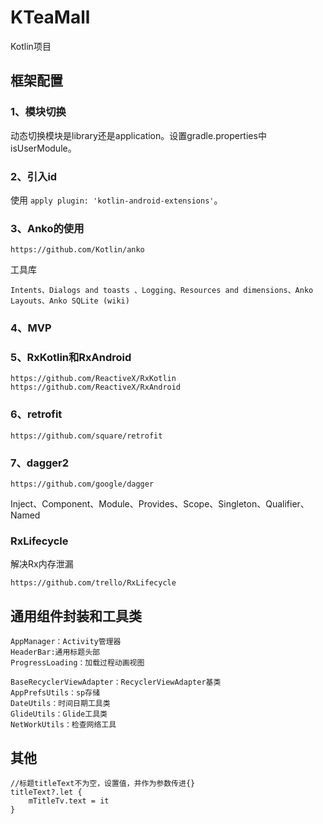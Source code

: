 # KTeaMall

Kotlin项目

## 框架配置

### 1、模块切换

动态切换模块是library还是application。设置gradle.properties中isUserModule。

### 2、引入id

使用 `apply plugin: 'kotlin-android-extensions'`。

### 3、Anko的使用

    https://github.com/Kotlin/anko

工具库

    Intents、Dialogs and toasts 、Logging、Resources and dimensions、Anko Layouts、Anko SQLite (wiki)

### 4、MVP

### 5、RxKotlin和RxAndroid

    https://github.com/ReactiveX/RxKotlin
    https://github.com/ReactiveX/RxAndroid

### 6、retrofit

    https://github.com/square/retrofit

### 7、dagger2

    https://github.com/google/dagger

Inject、Component、Module、Provides、Scope、Singleton、Qualifier、Named

### RxLifecycle

解决Rx内存泄漏

    https://github.com/trello/RxLifecycle

## 通用组件封装和工具类

	AppManager：Activity管理器
	HeaderBar:通用标题头部
	ProgressLoading：加载过程动画视图

	BaseRecyclerViewAdapter：RecyclerViewAdapter基类
	AppPrefsUtils：sp存储
	DateUtils：时间日期工具类
	GlideUtils：Glide工具类
	NetWorkUtils：检查网络工具

## 其他

    //标题titleText不为空，设置值，并作为参数传进{}
    titleText?.let {
        mTitleTv.text = it
    }




